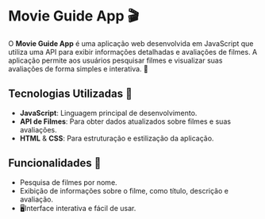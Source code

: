 # Movie Guide App 🎬

O **Movie Guide App** é uma aplicação web desenvolvida em JavaScript que utiliza uma API para exibir informações detalhadas e avaliações de filmes. A aplicação permite aos usuários pesquisar filmes e visualizar suas avaliações de forma simples e interativa. 🍿

## Tecnologias Utilizadas 🚀

- **JavaScript**: Linguagem principal de desenvolvimento.
- **API de Filmes**: Para obter dados atualizados sobre filmes e suas avaliações.
- **HTML** & **CSS**: Para estruturação e estilização da aplicação.

## Funcionalidades 🧩

- Pesquisa de filmes por nome.
- Exibição de informações sobre o filme, como título, descrição e avaliação.
- 🖥Interface interativa e fácil de usar.
